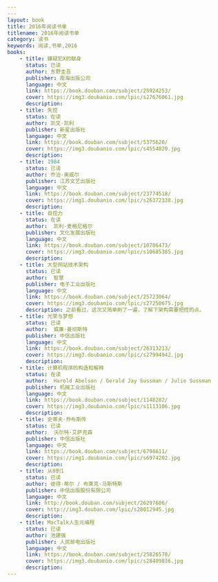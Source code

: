```yaml
---
---
layout: book
title: 2016年阅读书单
titlename: 2016年阅读书单
category: 读书
keywords: 阅读,书单,2016
books:
    - title: 嫌疑犯X的献身
      status: 已读
      author: 东野圭吾
      publisher: 南海出版公司
      language: 中文
      link: https://book.douban.com/subject/25924253/
      cover: https://img3.doubanio.com/lpic/s27676061.jpg
      description:
    - title: 失控
      status: 在读
      author: 凯文·凯利 
      publisher: 新星出版社
      language: 中文
      link: https://book.douban.com/subject/5375620/
      cover: https://img3.doubanio.com/lpic/s4554820.jpg
      description:
    - title: 1984
      status: 已读
      author: 乔治·奥威尔
      publisher: 江苏文艺出版社
      language: 中文
      link: https://book.douban.com/subject/23774518/
      cover: https://img1.doubanio.com/lpic/s26372338.jpg
      description:
    - title: 自控力
      status: 在读
      author:  凯利·麦格尼格尔
      publisher: 文化发展出版社
      language: 中文
      link: https://book.douban.com/subject/10786473/
      cover: https://img3.doubanio.com/lpic/s10685385.jpg
      description:
    - title: 大型网站技术架构
      status: 已读
      author:  智慧
      publisher: 电子工业出版社
      language: 中文
      link: https://book.douban.com/subject/25723064/
      cover: https://img3.doubanio.com/lpic/s27250675.jpg
      description: 之前看过，这次又简单刷了一遍，了解下架构需要把控的点。
    - title: 光荣与梦想
      status: 已读
      author:  威廉·曼彻斯特
      publisher: 中信出版社
      language: 中文
      link: https://book.douban.com/subject/26313213/
      cover: https://img3.doubanio.com/lpic/s27994942.jpg
      description:
    - title: 计算机程序的构造和解释
      status: 在读
      author:  Harold Abelson / Gerald Jay Sussman / Julie Sussman 
      publisher: 机械工业出版社
      language: 中文
      link: https://book.douban.com/subject/1148282/
      cover: https://img3.doubanio.com/lpic/s1113106.jpg
      description:
    - title: 史蒂夫·乔布斯传
      status: 已读
      author:  沃尔特·艾萨克森 
      publisher: 中信出版社
      language: 中文
      link: https://book.douban.com/subject/6798611/
      cover: https://img1.doubanio.com/lpic/s6974202.jpg
      description:
    - title: 从0到1
      status: 已读
      author: 彼得·蒂尔 / 布莱克·马斯特斯 
      publisher: 中信出版股份有限公司
      language: 中文
      link: http://book.douban.com/subject/26297606/
      cover: http://img3.douban.com/lpic/s28012945.jpg
      description: 
    - title: MacTalk人生元编程
      status: 已读
      author: 池建强
      publisher: 人民邮电出版社
      language: 中文
      link: https://book.douban.com/subject/25826578/
      cover: https://img3.doubanio.com/lpic/s28409836.jpg
      description: 
---
```





     
  
